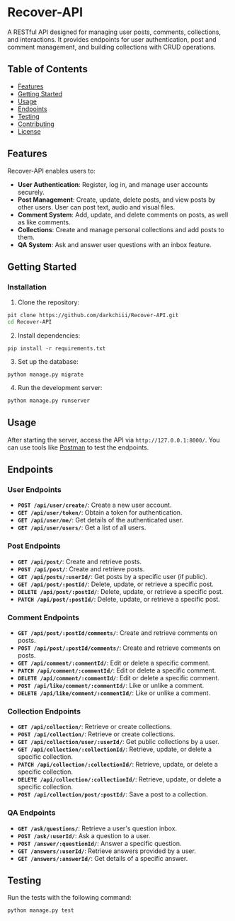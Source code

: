 # Recover-API

A RESTful API designed for managing user posts, comments, collections, and interactions. It provides endpoints for user authentication, post and comment management, and building collections with CRUD operations.

## Table of Contents

- [Features](#features)
- [Getting Started](#getting-started)
- [Usage](#usage)
- [Endpoints](#endpoints)
- [Testing](#testing)
- [Contributing](#contributing)
- [License](#license)

## Features

Recover-API enables users to:

- **User Authentication**: Register, log in, and manage user accounts securely.
- **Post Management**: Create, update, delete posts, and view posts by other users. User can post text, audio and visual files.
- **Comment System**: Add, update, and delete comments on posts, as well as like comments.
- **Collections**: Create and manage personal collections and add posts to them.
- **QA System**: Ask and answer user questions with an inbox feature.

## Getting Started

### Installation

1. Clone the repository:
```bash
pit clone https://github.com/darkchiii/Recover-API.git
cd Recover-API
```

2. Install dependencies:

```
pip install -r requirements.txt
```

3. Set up the database:

```
python manage.py migrate
```

4. Run the development server:

```bash
python manage.py runserver
```

## Usage

After starting the server, access the API via `http://127.0.0.1:8000/`. You can use tools like [Postman](https://www.postman.com/) to test the endpoints.

## Endpoints

### User Endpoints

- **`POST /api/user/create/`**: Create a new user account.
- **`GET /api/user/token/`**: Obtain a token for authentication.
- **`GET /api/user/me/`**: Get details of the authenticated user.
- **`GET /api/user/users/`**: Get a list of all users.

### Post Endpoints

- **`GET /api/post/`**: Create and retrieve posts.
- **`POST /api/post/`**: Create and retrieve posts.
- **`GET /api/posts/:userId/`**: Get posts by a specific user (if public).
- **`GET /api/post/:postId/`**: Delete, update, or retrieve a specific post.
- **`DELETE /api/post/:postId/`**: Delete, update, or retrieve a specific post.
- **`PATCH /api/post/:postId/`**: Delete, update, or retrieve a specific post.

### Comment Endpoints

- **`GET /api/post/:postId/comments/`**: Create and retrieve comments on posts.
- **`POST /api/post/:postId/comments/`**: Create and retrieve comments on posts.
- **`GET /api/comment/:commentId/`**: Edit or delete a specific comment.
- **`PATCH /api/comment/:commentId/`**: Edit or delete a specific comment.
- **`DELETE /api/comment/:commentId/`**: Edit or delete a specific comment.
- **`POST /api/like/comment/:commentId/`**: Like or unlike a comment.
- **`DELETE /api/like/comment/:commentId/`**: Like or unlike a comment.

### Collection Endpoints

- **`GET /api/collection/`**: Retrieve or create collections.
- **`POST /api/collection/`**: Retrieve or create collections.
- **`GET /api/collection/user/:userId/`**: Get public collections by a user.
- **`GET /api/collection/:collectionId/`**: Retrieve, update, or delete a specific collection.
- **`PATCH /api/collection/:collectionId/`**: Retrieve, update, or delete a specific collection.
- **`DELETE /api/collection/:collectionId/`**: Retrieve, update, or delete a specific collection.
- **`POST /api/collection/post/:postId/`**: Save a post to a collection.

### QA Endpoints

- **`GET /ask/questions/`**: Retrieve a user's question inbox.
- **`POST /ask/:userId/`**: Ask a question to a user.
- **`POST /answer/:questionId/`**: Answer a specific question.
- **`GET /answers/:userId/`**: Retrieve answers provided by a user.
- **`GET /answers/:answerId/`**: Get details of a specific answer.

## Testing

Run the tests with the following command:

```
python manage.py test
```
